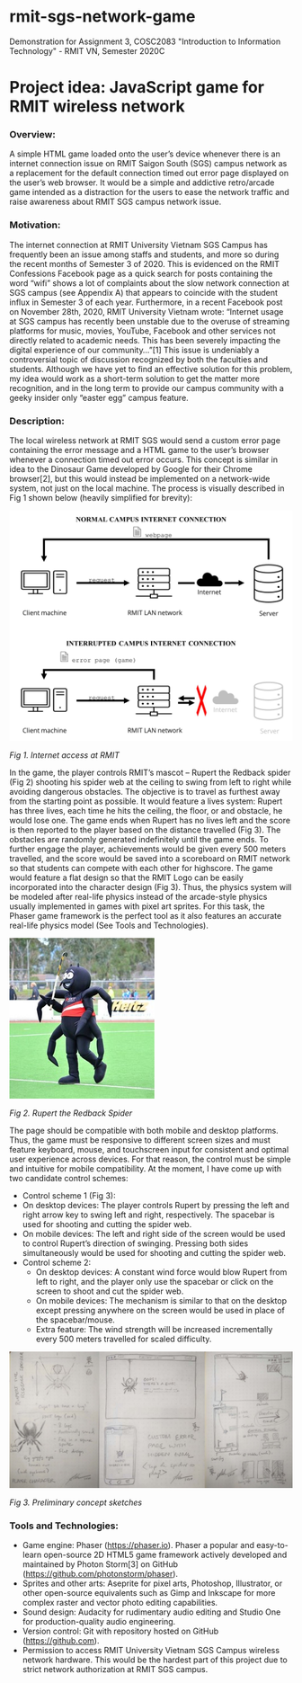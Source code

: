 # rmit-sgs-network-game
Demonstration for Assignment 3, COSC2083 "Introduction to Information Technology" - RMIT VN, Semester 2020C


# Project idea: JavaScript game for RMIT wireless network


### Overview:

A simple HTML game loaded onto the user’s device whenever there is an internet connection issue on RMIT Saigon South (SGS) campus network as a replacement for the default connection timed out error page displayed on the user’s web browser. It would be a simple and addictive retro/arcade game intended as a distraction for the users to ease the network traffic and raise awareness about RMIT SGS campus network issue.


### Motivation:

The internet connection at RMIT University Vietnam SGS Campus has frequently been an issue among staffs and students, and more so during the recent months of Semester 3 of 2020. This is evidenced on the RMIT Confessions Facebook page as a quick search for posts containing the word “wifi” shows a lot of complaints about the slow network connection at SGS campus (see Appendix A) that appears to coincide with the student influx in Semester 3 of each year. Furthermore, in a recent Facebook post on November 28th, 2020, RMIT University Vietnam wrote: “Internet usage at SGS campus has recently been unstable due to the overuse of streaming platforms for music, movies, YouTube, Facebook and other services not directly related to academic needs. This has been severely impacting the digital experience of our community…”[1] This issue is undeniably a controversial topic of discussion recognized by both the faculties and students. Although we have yet to find an effective solution for this problem, my idea would work as a short-term solution to get the matter more recognition, and in the long term to provide our campus community with a geeky insider only “easter egg” campus feature.


### Description:

The local wireless network at RMIT SGS would send a custom error page containing the error message and a HTML game to the user’s browser whenever a connection timed out error occurs. This concept is similar in idea to the Dinosaur Game developed by Google for their Chrome browser[2], but this would instead be implemented on a network-wide system, not just on the local machine. The process is visually described in Fig 1 shown below (heavily simplified for brevity):

![Fig 1. Internet access at RMIT](https://github.com/miketvo/miketvo.github.io/blob/main/images/12.2020/Fig-1-Internet-access-at-RMIT.jpg)

*Fig 1. Internet access at RMIT*
 
In the game, the player controls RMIT’s mascot – Rupert the Redback spider (Fig 2) shooting his spider web at the ceiling to swing from left to right while avoiding dangerous obstacles. The objective is to travel as furthest away from the starting point as possible. It would feature a lives system: Rupert has three lives, each time he hits the ceiling, the floor, or and obstacle, he would lose one. The game ends when Rupert has no lives left and the score is then reported to the player based on the distance travelled (Fig 3). The obstacles are randomly generated indefinitely until the game ends. To further engage the player, achievements would be given every 500 meters travelled, and the score would be saved into a scoreboard on RMIT network so that students can compete with each other for highscore.
The game would feature a flat design so that the RMIT Logo can be easily incorporated into the character design (Fig 3). Thus, the physics system will be modeled after real-life physics instead of the arcade-style physics usually implemented in games with pixel art sprites. For this task, the Phaser game framework is the perfect tool as it also features an accurate real-life physics model (See Tools and Technologies).
   
![Fig 2. Rupert the Redback Spider](https://github.com/miketvo/miketvo.github.io/blob/main/images/12.2020/rmit-rupert.jpg)

*Fig 2. Rupert the Redback Spider*

The page should be compatible with both mobile and desktop platforms. Thus, the game must be responsive to different screen sizes and must feature keyboard, mouse, and touchscreen input for consistent and optimal user experience across devices. For that reason, the control must be simple and intuitive for mobile compatibility.
At the moment, I have come up with two candidate control schemes:
*	Control scheme 1 (Fig 3):
  *	On desktop devices: The player controls Rupert by pressing the left and right arrow key to swing left and right, respectively. The spacebar is used for shooting and cutting the spider web.
  * On mobile devices: The left and right side of the screen would be used to control Rupert’s direction of swinging. Pressing both sides simultaneously would be used for shooting and cutting the spider web.
* Control scheme 2:
  * On desktop devices: A constant wind force would blow Rupert from left to right, and the player only use the spacebar or click on the screen to shoot and cut the spider web.
  *	On mobile devices: The mechanism is similar to that on the desktop except pressing anywhere on the screen would be used in place of the spacebar/mouse.
  *	Extra feature: The wind strength will be increased incrementally every 500 meters travelled for scaled difficulty.
  
![Fig 3. Preliminary concept sketches](https://github.com/miketvo/miketvo.github.io/blob/main/images/12.2020/concept-sketch-capture-12-14-2020.jpg)

*Fig 3. Preliminary concept sketches*


### Tools and Technologies:

*	Game engine: Phaser (https://phaser.io). Phaser a popular and easy-to-learn open-source 2D HTML5 game framework actively developed and maintained by Photon Storm[3] on GitHub (https://github.com/photonstorm/phaser).
*	Sprites and other arts: Aseprite for pixel arts, Photoshop, Illustrator, or other open-source equivalents such as Gimp and Inkscape for more complex raster and vector photo editing capabilities.
*	Sound design: Audacity for rudimentary audio editing and Studio One for production-quality audio engineering.
*	Version control: Git with repository hosted on GitHub (https://github.com).
* Permission to access RMIT University Vietnam SGS Campus wireless network hardware. This would be the hardest part of this project due to strict network authorization at RMIT SGS campus.
